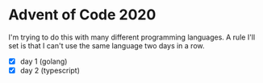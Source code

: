 # Advent of Code 2020

I'm trying to do this with many different programming languages. A rule I'll set is
that I can't use the same language two days in a row.

- [x] day 1 (golang)
- [x] day 2 (typescript)
